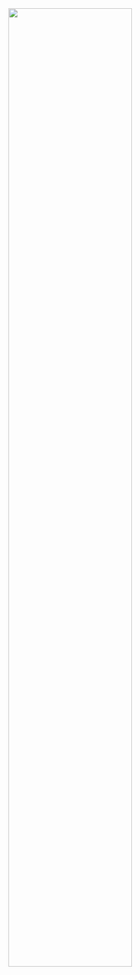 

<img src="https://github.com/user-attachments/assets/e332f189-6404-4b43-9403-a36ecd2362ad" width="70%">

